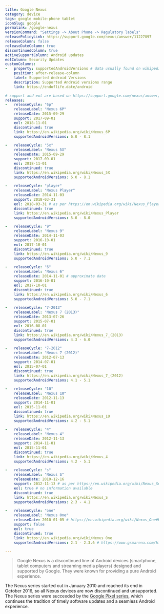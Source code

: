 ```yaml
---
title: Google Nexus
category: device
tags: google mobile-phone tablet
iconSlug: google
permalink: /google-nexus
versionCommand: "Settings -> About Phone -> Regulatory labels"
releasePolicyLink: https://support.google.com/nexus/answer/11227897
releaseColumn: false
releaseDateColumn: true
discontinuedColumn: true
activeSupportColumn: Android updates
eolColumn: Security Updates
customColumns:
-   property: supportedAndroidVersions # data usually found on wikipedia
    position: after-release-column
    label: Supported Android Versions
    description: Supported Android versions range
    link: https://endoflife.date/android

# support and eol are based on https://support.google.com/nexus/answer/11227897
releases:
-   releaseCycle: "6p"
    releaseLabel: "Nexus 6P"
    releaseDate: 2015-09-29
    support: 2017-09-01
    eol: 2018-11-01
    discontinued: true
    link: https://en.wikipedia.org/wiki/Nexus_6P
    supportedAndroidVersions: 6.0 - 8.1

-   releaseCycle: "5x"
    releaseLabel: "Nexus 5X"
    releaseDate: 2015-09-29
    support: 2017-09-01
    eol: 2018-11-01
    discontinued: true
    link: https://en.wikipedia.org/wiki/Nexus_5X
    supportedAndroidVersions: 6.0 - 8.1

-   releaseCycle: "player"
    releaseLabel: "Nexus Player"
    releaseDate: 2014-11-03
    support: 2018-03-31
    eol: 2018-03-31 # as per https://en.wikipedia.org/wiki/Nexus_Player
    discontinued: true
    link: https://en.wikipedia.org/wiki/Nexus_Player
    supportedAndroidVersions: 5.0 - 8.0

-   releaseCycle: "9"
    releaseLabel: "Nexus 9"
    releaseDate: 2014-11-03
    support: 2016-10-01
    eol: 2017-10-01
    discontinued: true
    link: https://en.wikipedia.org/wiki/Nexus_9
    supportedAndroidVersions: 5.0 - 7.1

-   releaseCycle: "6"
    releaseLabel: "Nexus 6"
    releaseDate: 2014-11-01 # approximate date
    support: 2016-10-01
    eol: 2017-10-01
    discontinued: true
    link: https://en.wikipedia.org/wiki/Nexus_6
    supportedAndroidVersions: 5.0 - 7.1

-   releaseCycle: "7-2013"
    releaseLabel: "Nexus 7 (2013)"
    releaseDate: 2013-07-26
    support: 2015-07-01
    eol: 2016-08-01
    discontinued: true
    link: https://en.wikipedia.org/wiki/Nexus_7_(2013)
    supportedAndroidVersions: 4.3 - 6.0

-   releaseCycle: "7-2012"
    releaseLabel: "Nexus 7 (2012)"
    releaseDate: 2012-07-13
    support: 2014-07-01
    eol: 2015-07-01
    discontinued: true
    link: https://en.wikipedia.org/wiki/Nexus_7_(2012)
    supportedAndroidVersions: 4.1 - 5.1

-   releaseCycle: "10"
    releaseLabel: "Nexus 10"
    releaseDate: 2012-11-13
    support: 2014-11-01
    eol: 2015-11-01
    discontinued: true
    link: https://en.wikipedia.org/wiki/Nexus_10
    supportedAndroidVersions: 4.2 - 5.1

-   releaseCycle: "4"
    releaseLabel: "Nexus 4"
    releaseDate: 2012-11-13
    support: 2014-11-01
    eol: 2015-11-01
    discontinued: true
    link: https://en.wikipedia.org/wiki/Nexus_4
    supportedAndroidVersions: 4.2 - 5.1

-   releaseCycle: "s"
    releaseLabel: "Nexus S"
    releaseDate: 2010-12-16
    support: 2012-11-13 # as per https://en.wikipedia.org/wiki/Nexus_S#Software
    eol: true # no information available
    discontinued: true
    link: https://en.wikipedia.org/wiki/Nexus_S
    supportedAndroidVersions: 2.3 - 4.1

-   releaseCycle: "one"
    releaseLabel: "Nexus One"
    releaseDate: 2010-01-05 # https://en.wikipedia.org/wiki/Nexus_One#History
    support: false
    eol: true
    discontinued: true
    link: https://en.wikipedia.org/wiki/Nexus_One
    supportedAndroidVersions: 2.1 - 2.3.6 # https://www.gsmarena.com/htc_google_nexus_one-3067.php

---
```


> Google Nexus is a discontinued line of Android devices (smartphone, tablet computers and streaming media players) designed and supported by Google. They were known for providing a pure Android experience.

The Nexus series started out in January 2010 and reached its end in October 2016, so all Nexus devices are now discontinued and unsupported. The Nexus series were succeeded by the [Google Pixel series](/pixel), which continues the tradition of timely software updates and a seamless Android experience.
